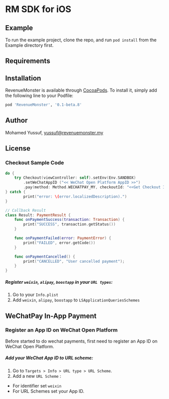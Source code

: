 # RM SDK for iOS

<!-- [![CI Status](https://img.shields.io/travis/myussufz/RevenueMonster.svg?style=flat)](https://travis-ci.org/myussufz/RevenueMonster)
[![Version](https://img.shields.io/cocoapods/v/RevenueMonster.svg?style=flat)](https://cocoapods.org/pods/RevenueMonster)
[![License](https://img.shields.io/cocoapods/l/RevenueMonster.svg?style=flat)](https://cocoapods.org/pods/RevenueMonster)
[![Platform](https://img.shields.io/cocoapods/p/RevenueMonster.svg?style=flat)](https://cocoapods.org/pods/RevenueMonster) -->

## Example

To run the example project, clone the repo, and run `pod install` from the Example directory first.

## Requirements

## Installation

RevenueMonster is available through [CocoaPods](https://cocoapods.org). To install
it, simply add the following line to your Podfile:

```ruby
pod 'RevenueMonster', '0.1-beta.8'
```

## Author

Mohamed Yussuf, yussuf@revenuemonster.my

## License

### Checkout Sample Code

```swift
do {
	try Checkout(viewController: self).setEnv(Env.SANDBOX)
		.setWeChatAppID	("<< WeChat Open Platform AppID >>")
		.pay(method: Method.WECHATPAY_MY, checkoutId: "<<Get Checkout Id from API>>", result: Result())
} catch {
		print("error: \(error.localizedDescription).")
}

// Callback Result
class Result: PaymentResult {
	func onPaymentSuccess(transaction: Transaction) {
		print("SUCCESS", transaction.getStatus())
	}

	func onPaymentFailed(error: PaymentError) {
		print("FAILED", error.getCode())
	}

	func onPaymentCancelled() {
		print("CANCELLED", "User cancelled payment");
	}
}
```
##### Register `weixin`, `alipay`, `boostapp` in your `URL types`:
1. Go to your `Info.plist`
2. Add `weixin`, `alipay`, `boostapp` to `LSApplicationQueriesSchemes`

## WeChatPay In-App Payment

### Register an App ID on WeChat Open Platform

Before started to do wechat payments, first need to register an App ID on WeChat Open Platform.

##### Add your WeChat App ID to URL scheme:

1. Go to `Targets > Info > URL type > URL Scheme`.
2. Add a new `URL Scheme` :

- For identifier set `weixin`
- For URL Schemes set your App ID.
